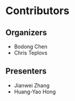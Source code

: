 Contributors
============

Organizers
----------

- Bodong Chen
- Chris Teplovs

Presenters
----------

- Jianwei Zhang
- Huang-Yao Hong
